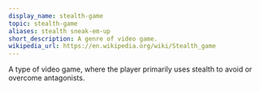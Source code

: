 ```yaml
---
display_name: stealth-game
topic: stealth-game
aliases: stealth sneak-em-up
short_description: A genre of video game.
wikipedia_url: https://en.wikipedia.org/wiki/Stealth_game
---
```

A type of video game, where the player primarily uses stealth to avoid or overcome antagonists.